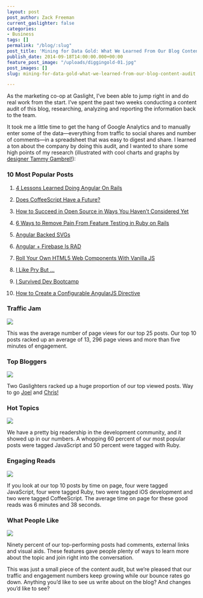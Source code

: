 ```yaml
---
layout: post
post_author: Zack Freeman
current_gaslighter: false
categories:
- Business
tags: []
permalink: "/blog/:slug"
post_title: 'Mining for Data Gold: What We Learned From Our Blog Content Audit'
publish_date: 2014-09-18T14:00:00.000+00:00
feature_post_image: "/uploads/diggingold-01.jpg"
post_images: []
slug: mining-for-data-gold-what-we-learned-from-our-blog-content-audit

---
```

As the marketing co-op at Gaslight, I’ve been able to jump right in and do real work from the start. I’ve spent the past two weeks conducting a content audit of this blog, researching, analyzing and reporting the information back to the team.

 

It took me a little time to get the hang of Google Analytics and to manually enter some of the data—everything from traffic to social shares and number of comments—in a spreadsheet that was easy to digest and share. I learned a ton about the company by doing this audit, and I wanted to share some high points of my research (illustrated with cool charts and graphs by [designer Tammy Gambrel!]( https://teamgaslight.com/people/tammy-gambrel)):

 

### 10 Most Popular Posts

1. [4 Lessons Learned Doing Angular On Rails](https://teamgaslight.com/blog/4-lessons-learned-doing-angular-on-rails)

2. [Does CoffeeScript Have a Future?]( https://teamgaslight.com/blog/does-coffeescript-have-a-future)

3. [How to Succeed in Open Source in Ways You Haven’t Considered Yet]( https://teamgaslight.com/blog/how-to-succeed-in-open-source-in-ways-you-havent-considered-yet)

4. [6 Ways to Remove Pain From Feature Testing in Ruby on Rails]( https://teamgaslight.com/blog/6-ways-to-remove-pain-from-feature-testing-in-ruby-on-rails)

5. [Angular Backed SVGs](https://teamgaslight.com/blog/angular-backed-svgs)

6. [Angular + Firebase Is RAD](https://teamgaslight.com/blog/angular-plus-firebase-is-rad)

7. [Roll Your Own HTML5 Web Components With Vanilla JS]( https://teamgaslight.com/blog/roll-your-own-html5-web-components-with-vanilla-js)

8. [I Like Pry But …](https://teamgaslight.com/blog/i-like-pry-but-dot-dot-dot)

9. [I Survived Dev Bootcamp](https://teamgaslight.com/blog/i-survived-dev-bootcamp)

10. [How to Create a Configurable AngularJS Directive]( https://teamgaslight.com/blog/how-to-create-a-configurable-angularjs-directive)

 

### Traffic Jam
![](https://gaslight-blog.s3.amazonaws.com/mining-for-data-gold-what-we-learned-from-our-blog-content-audit/7382.png)

This was the average number of page views for our top 25 posts. Our top 10 posts racked up an average of 13, 296 page views and more than five minutes of engagement.

### Top Bloggers
![](https://gaslight-blog.s3.amazonaws.com/mining-for-data-gold-what-we-learned-from-our-blog-content-audit/mostveiwed-1.png)

Two Gaslighters racked up a huge proportion of our top viewed posts. Way to go [Joel](https://teamgaslight.com/people/joel-turnbull) and [Chris!](https://teamgaslight.com/people/chris-nelson)

 

### Hot Topics
![](https://gaslight-blog.s3.amazonaws.com/mining-for-data-gold-what-we-learned-from-our-blog-content-audit/rubyjavascript.jpg)

We have a pretty big readership in the development community, and it showed up in our numbers. A whopping 60 percent of our most popular posts were tagged JavaScript and 50 percent were tagged with Ruby.

### Engaging Reads
![](https://gaslight-blog.s3.amazonaws.com/mining-for-data-gold-what-we-learned-from-our-blog-content-audit/Leader.jpg)

If you look at our top 10 posts by time on page, four were tagged JavaScript, four were tagged Ruby, two were tagged iOS development and two were tagged CoffeeScript. The average time on page for these good reads was 6 minutes and 38 seconds.

 

### What People Like
![](https://gaslight-blog.s3.amazonaws.com/mining-for-data-gold-what-we-learned-from-our-blog-content-audit/9outof10.jpg)

Ninety percent of our top-performing posts had comments, external links and visual aids. These features gave people plenty of ways to learn more about the topic and join right into the conversation.
 

This was just a small piece of the content audit, but we’re pleased that our traffic and engagement numbers keep growing while our bounce rates go down. Anything you’d like to see us write about on the blog? And changes you’d like to see?